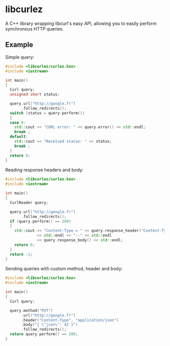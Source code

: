 # libcurlez

A C++ library wrapping libcurl's easy API, allowing you
to easily perform synchronous HTTP queries.

## Example

Simple query:

```c++
#include <libcurlez/curlez.hxx>
#include <iostream>

int main()
{
  Curl query;
  unsigned short status;

  query.url("http://google.fr")
       .follow_redirects();
  switch (status = query.perform())
  {
  case 0:
    std::cout << "CURL error: " << query.error() << std::endl;
    break ;
  default:
    std::cout << "Received status: " << status;
    break ;
  }
  return 0;
}
```

Reading response headers and body:

```c++
#include <libcurlez/curlez.hxx>
#include <iostream>

int main()
{
  CurlReader query;

  query.url("http://google.fr")
       .follow_redirects();
  if (query.perform() == 200)
  {
    std::cout << "Content-Type = " << query.response_header("Content-Type")
              << std::endl << "--" << std::endl
              << query.response_body() << std::endl;
    return 0;
  }
  return -1;
}
```

Sending queries with custom method, header and body:

```c++
#include <libcurlez/curlez.hxx>
#include <iostream>

int main()
{
  Curl query;

  query.method("PUT")
       .url("http://google.fr")
       .header("Content-Type", "application/json")
       .body("{ \"json\": 42 }")
       .follow_redirects();
  return query.perform() == 200;
}
```
